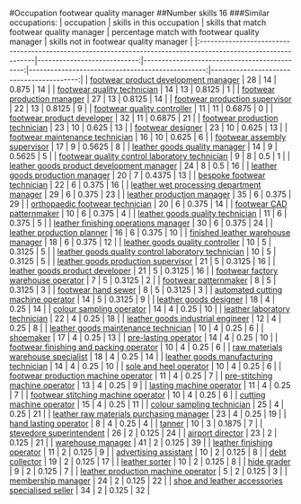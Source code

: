 #Occupation footwear quality manager
##Number skills 16
###Similar occupations:
| occupation                                                                                                    |   skills in this occupation |   skills that match footwear quality manager |   percentage match with footwear quality manager |   skills not in footwear quality manager |
|:--------------------------------------------------------------------------------------------------------------|----------------------------:|---------------------------------------------:|-------------------------------------------------:|-----------------------------------------:|
| [footwear product development manager](footwear_product_development_manager.md)                               |                          28 |                                           14 |                                           0.875  |                                       14 |
| [footwear quality technician](footwear_quality_technician.md)                                                 |                          14 |                                           13 |                                           0.8125 |                                        1 |
| [footwear production manager](footwear_production_manager.md)                                                 |                          27 |                                           13 |                                           0.8125 |                                       14 |
| [footwear production supervisor](footwear_production_supervisor.md)                                           |                          22 |                                           13 |                                           0.8125 |                                        9 |
| [footwear quality controller](footwear_quality_controller.md)                                                 |                          11 |                                           11 |                                           0.6875 |                                        0 |
| [footwear product developer](footwear_product_developer.md)                                                   |                          32 |                                           11 |                                           0.6875 |                                       21 |
| [footwear production technician](footwear_production_technician.md)                                           |                          23 |                                           10 |                                           0.625  |                                       13 |
| [footwear designer](footwear_designer.md)                                                                     |                          23 |                                           10 |                                           0.625  |                                       13 |
| [footwear maintenance technician](footwear_maintenance_technician.md)                                         |                          16 |                                           10 |                                           0.625  |                                        6 |
| [footwear assembly supervisor](footwear_assembly_supervisor.md)                                               |                          17 |                                            9 |                                           0.5625 |                                        8 |
| [leather goods quality manager](leather_goods_quality_manager.md)                                             |                          14 |                                            9 |                                           0.5625 |                                        5 |
| [footwear quality control laboratory technician](footwear_quality_control_laboratory_technician.md)           |                           9 |                                            8 |                                           0.5    |                                        1 |
| [leather goods product development manager](leather_goods_product_development_manager.md)                     |                          24 |                                            8 |                                           0.5    |                                       16 |
| [leather goods production manager](leather_goods_production_manager.md)                                       |                          20 |                                            7 |                                           0.4375 |                                       13 |
| [bespoke footwear technician](bespoke_footwear_technician.md)                                                 |                          22 |                                            6 |                                           0.375  |                                       16 |
| [leather wet processing department manager](leather_wet_processing_department_manager.md)                     |                          29 |                                            6 |                                           0.375  |                                       23 |
| [leather production manager](leather_production_manager.md)                                                   |                          35 |                                            6 |                                           0.375  |                                       29 |
| [orthopaedic footwear technician](orthopaedic_footwear_technician.md)                                         |                          20 |                                            6 |                                           0.375  |                                       14 |
| [footwear CAD patternmaker](footwear_CAD_patternmaker.md)                                                     |                          10 |                                            6 |                                           0.375  |                                        4 |
| [leather goods quality technician](leather_goods_quality_technician.md)                                       |                          11 |                                            6 |                                           0.375  |                                        5 |
| [leather finishing operations manager](leather_finishing_operations_manager.md)                               |                          30 |                                            6 |                                           0.375  |                                       24 |
| [leather production planner](leather_production_planner.md)                                                   |                          16 |                                            6 |                                           0.375  |                                       10 |
| [finished leather warehouse manager](finished_leather_warehouse_manager.md)                                   |                          18 |                                            6 |                                           0.375  |                                       12 |
| [leather goods quality controller](leather_goods_quality_controller.md)                                       |                          10 |                                            5 |                                           0.3125 |                                        5 |
| [leather goods quality control laboratory technician](leather_goods_quality_control_laboratory_technician.md) |                          10 |                                            5 |                                           0.3125 |                                        5 |
| [leather goods production supervisor](leather_goods_production_supervisor.md)                                 |                          21 |                                            5 |                                           0.3125 |                                       16 |
| [leather goods product developer](leather_goods_product_developer.md)                                         |                          21 |                                            5 |                                           0.3125 |                                       16 |
| [footwear factory warehouse operator](footwear_factory_warehouse_operator.md)                                 |                           7 |                                            5 |                                           0.3125 |                                        2 |
| [footwear patternmaker](footwear_patternmaker.md)                                                             |                           8 |                                            5 |                                           0.3125 |                                        3 |
| [footwear hand sewer](footwear_hand_sewer.md)                                                                 |                           8 |                                            5 |                                           0.3125 |                                        3 |
| [automated cutting machine operator](automated_cutting_machine_operator.md)                                   |                          14 |                                            5 |                                           0.3125 |                                        9 |
| [leather goods designer](leather_goods_designer.md)                                                           |                          18 |                                            4 |                                           0.25   |                                       14 |
| [colour sampling operator](colour_sampling_operator.md)                                                       |                          14 |                                            4 |                                           0.25   |                                       10 |
| [leather laboratory technician](leather_laboratory_technician.md)                                             |                          22 |                                            4 |                                           0.25   |                                       18 |
| [leather goods industrial engineer](leather_goods_industrial_engineer.md)                                     |                          12 |                                            4 |                                           0.25   |                                        8 |
| [leather goods maintenance technician](leather_goods_maintenance_technician.md)                               |                          10 |                                            4 |                                           0.25   |                                        6 |
| [shoemaker](shoemaker.md)                                                                                     |                          17 |                                            4 |                                           0.25   |                                       13 |
| [pre-lasting operator](pre-lasting_operator.md)                                                               |                          14 |                                            4 |                                           0.25   |                                       10 |
| [footwear finishing and packing operator](footwear_finishing_and_packing_operator.md)                         |                          10 |                                            4 |                                           0.25   |                                        6 |
| [raw materials warehouse specialist](raw_materials_warehouse_specialist.md)                                   |                          18 |                                            4 |                                           0.25   |                                       14 |
| [leather goods manufacturing technician](leather_goods_manufacturing_technician.md)                           |                          14 |                                            4 |                                           0.25   |                                       10 |
| [sole and heel operator](sole_and_heel_operator.md)                                                           |                          10 |                                            4 |                                           0.25   |                                        6 |
| [footwear production machine operator](footwear_production_machine_operator.md)                               |                          11 |                                            4 |                                           0.25   |                                        7 |
| [pre-stitching machine operator](pre-stitching_machine_operator.md)                                           |                          13 |                                            4 |                                           0.25   |                                        9 |
| [lasting machine operator](lasting_machine_operator.md)                                                       |                          11 |                                            4 |                                           0.25   |                                        7 |
| [footwear stitching machine operator](footwear_stitching_machine_operator.md)                                 |                          10 |                                            4 |                                           0.25   |                                        6 |
| [cutting machine operator](cutting_machine_operator.md)                                                       |                          15 |                                            4 |                                           0.25   |                                       11 |
| [colour sampling technician](colour_sampling_technician.md)                                                   |                          25 |                                            4 |                                           0.25   |                                       21 |
| [leather raw materials purchasing manager](leather_raw_materials_purchasing_manager.md)                       |                          23 |                                            4 |                                           0.25   |                                       19 |
| [hand lasting operator](hand_lasting_operator.md)                                                             |                           8 |                                            4 |                                           0.25   |                                        4 |
| [tanner](tanner.md)                                                                                           |                          10 |                                            3 |                                           0.1875 |                                        7 |
| [stevedore superintendent](stevedore_superintendent.md)                                                       |                          26 |                                            2 |                                           0.125  |                                       24 |
| [airport director](airport_director.md)                                                                       |                          23 |                                            2 |                                           0.125  |                                       21 |
| [warehouse manager](warehouse_manager.md)                                                                     |                          41 |                                            2 |                                           0.125  |                                       39 |
| [leather finishing operator](leather_finishing_operator.md)                                                   |                          11 |                                            2 |                                           0.125  |                                        9 |
| [advertising assistant](advertising_assistant.md)                                                             |                          10 |                                            2 |                                           0.125  |                                        8 |
| [debt collector](debt_collector.md)                                                                           |                          19 |                                            2 |                                           0.125  |                                       17 |
| [leather sorter](leather_sorter.md)                                                                           |                          10 |                                            2 |                                           0.125  |                                        8 |
| [hide grader](hide_grader.md)                                                                                 |                           9 |                                            2 |                                           0.125  |                                        7 |
| [leather production machine operator](leather_production_machine_operator.md)                                 |                           5 |                                            2 |                                           0.125  |                                        3 |
| [membership manager](membership_manager.md)                                                                   |                          24 |                                            2 |                                           0.125  |                                       22 |
| [shoe and leather accessories specialised seller](shoe_and_leather_accessories_specialised_seller.md)         |                          34 |                                            2 |                                           0.125  |                                       32 |
